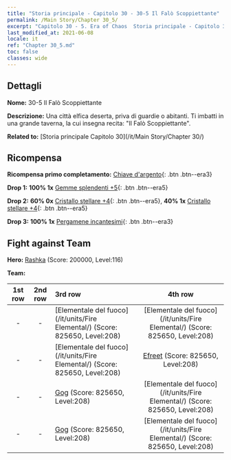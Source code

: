 ```yaml
---
title: "Storia principale - Capitolo 30 - 30-5 Il Falò Scoppiettante"
permalink: /Main Story/Chapter 30_5/
excerpt: "Capitolo 30 - 5. Era of Chaos  Storia principale - Capitolo 30_5. 30-5 Il Falò Scoppiettante"
last_modified_at: 2021-06-08
locale: it
ref: "Chapter 30_5.md"
toc: false
classes: wide
---
```


## Dettagli

 **Nome:** 30-5 Il Falò Scoppiettante

 **Descrizione:** Una città elfica deserta, priva di guardie o abitanti. Ti imbatti in una grande taverna, la cui insegna recita: \"Il Falò Scoppiettante\".

 **Related to:** [Storia principale Capitolo 30](/it/Main Story/Chapter 30/)

## Ricompensa

 **Ricompensa primo completamento:** [Chiave d'argento](/ItemsIT/con_693/){: .btn .btn--era3}

 **Drop 1:** **100% 1x** [Gemme splendenti +5](/ItemsIT/mat_100/){: .btn .btn--era5}

 **Drop 2:** **60% 0x** [Cristallo stellare +4](/ItemsIT/mat_94/){: .btn .btn--era5}, **40% 1x** [Cristallo stellare +4](/ItemsIT/mat_94/){: .btn .btn--era5}

 **Drop 3:** **100% 1x** [Pergamene incantesimi](/ItemsIT/con_694/){: .btn .btn--era3}


## Fight against Team
 **Hero:** [Rashka](/it/heroes/Rashka/) (Score: 200000, Level:116)

 **Team:**


  | 1st row | 2nd row | 3rd row | 4th row |
  |:----:|:----:|:----|:----:|
  | - | - | [Elementale del fuoco](/it/units/Fire Elemental/) (Score: 825650, Level:208)  | [Elementale del fuoco](/it/units/Fire Elemental/) (Score: 825650, Level:208)  |
  | - | - | [Elementale del fuoco](/it/units/Fire Elemental/) (Score: 825650, Level:208)  | [Efreet](/it/units/Efreeti/) (Score: 825650, Level:208)  |
  | - | - | [Gog](/it/units/Gog/) (Score: 825650, Level:208)  | [Elementale del fuoco](/it/units/Fire Elemental/) (Score: 825650, Level:208)  |
  | - | - | [Gog](/it/units/Gog/) (Score: 825650, Level:208)  | [Elementale del fuoco](/it/units/Fire Elemental/) (Score: 825650, Level:208)  |


